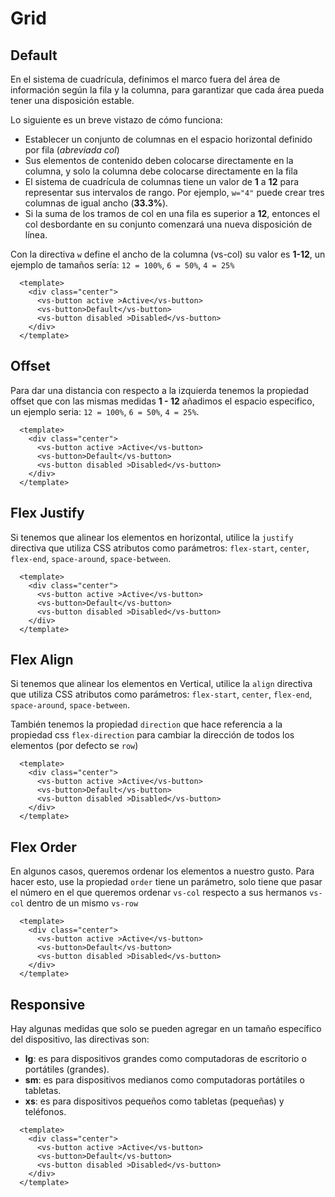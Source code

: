 # Grid

<card>

## Default

<docs-warn />

En el sistema de cuadrícula, definimos el marco fuera del área de información según la fila y la columna, para garantizar que cada área pueda tener una disposición estable.

Lo siguiente es un breve vistazo de cómo funciona:

- Establecer un conjunto de columnas en el espacio horizontal definido por fila (_abreviada col_)
- Sus elementos de contenido deben colocarse directamente en la columna, y solo la columna debe colocarse directamente en la fila
- El sistema de cuadrícula de columnas tiene un valor de **1** a **12** para representar sus intervalos de rango. Por ejemplo, `w="4"` puede crear tres columnas de igual ancho (**33.3%**).
- Si la suma de los tramos de col en una fila es superior a **12**, entonces el col desbordante en su conjunto comenzará una nueva disposición de línea.

Con la directiva `w` define el ancho de la columna (vs-col) su valor es **1-12**, un ejemplo de tamaños sería: `12 = 100%`, `6 = 50%`, `4 = 25%`

<div slot="example">
  <grid-default />
</div>

<div slot="template">
  
  ```html{3,4,5}
    <template>
      <div class="center">
        <vs-button active >Active</vs-button>
        <vs-button>Default</vs-button>
        <vs-button disabled >Disabled</vs-button>
      </div>
    </template>
  ```

</div>

</card>

<card>

## Offset

Para dar una distancia con respecto a la izquierda tenemos la propiedad offset que con las mismas medidas **1 - 12** añadimos el espacio especifico, un ejemplo seria: `12 = 100%`, `6 = 50%`, `4 = 25%`.

<div slot="example">
  <grid-offset />
</div>

<div slot="template">
  
  ```html{3,4,5}
    <template>
      <div class="center">
        <vs-button active >Active</vs-button>
        <vs-button>Default</vs-button>
        <vs-button disabled >Disabled</vs-button>
      </div>
    </template>
  ```

</div>

</card>

<card>

## Flex Justify

Si tenemos que alinear los elementos en horizontal, utilice la `justify` directiva que utiliza CSS atributos como parámetros: `flex-start`, `center`, `flex-end`, `space-around`, `space-between`.

<div slot="example">
  <grid-flexJustify />
</div>

<div slot="template">
  
  ```html{3,4,5}
    <template>
      <div class="center">
        <vs-button active >Active</vs-button>
        <vs-button>Default</vs-button>
        <vs-button disabled >Disabled</vs-button>
      </div>
    </template>
  ```

</div>

</card>

<card>

## Flex Align

Si tenemos que alinear los elementos en Vertical, utilice la `align` directiva que utiliza CSS atributos como parámetros: `flex-start`, `center`, `flex-end`, `space-around`, `space-between`.

También tenemos la propiedad `direction` que hace referencia a la propiedad css `flex-direction` para cambiar la dirección de todos los elementos (por defecto se `row`)
<div slot="example">
  <grid-flexAlign />
</div>

<div slot="template">
  
  ```html{3,4,5}
    <template>
      <div class="center">
        <vs-button active >Active</vs-button>
        <vs-button>Default</vs-button>
        <vs-button disabled >Disabled</vs-button>
      </div>
    </template>
  ```

</div>

</card>

<card>

## Flex Order

En algunos casos, queremos ordenar los elementos a nuestro gusto. Para hacer esto, use la propiedad `order` tiene un parámetro, solo tiene que pasar el número en el que queremos ordenar `vs-col` respecto a sus hermanos `vs-col` dentro de un mismo `vs-row`

<div slot="example">
  <grid-flexOrder />
</div>

<div slot="template">
  
  ```html{3,4,5}
    <template>
      <div class="center">
        <vs-button active >Active</vs-button>
        <vs-button>Default</vs-button>
        <vs-button disabled >Disabled</vs-button>
      </div>
    </template>
  ```

</div>

</card>

<card>

## Responsive

Hay algunas medidas que solo se pueden agregar en un tamaño específico del dispositivo, las directivas son:

- **lg**: es para dispositivos grandes como computadoras de escritorio o portátiles (grandes).
- **sm**: es para dispositivos medianos como computadoras portátiles o tabletas.
- **xs**: es para dispositivos pequeños como tabletas (pequeñas) y teléfonos.

<div slot="example">
  <grid-responsive />
</div>

<div slot="template">
  
  ```html{3,4,5}
    <template>
      <div class="center">
        <vs-button active >Active</vs-button>
        <vs-button>Default</vs-button>
        <vs-button disabled >Disabled</vs-button>
      </div>
    </template>
  ```

</div>

</card>
